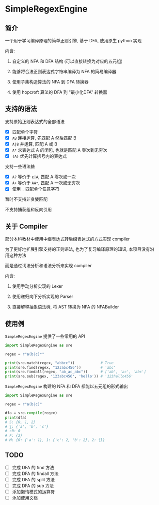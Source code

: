 # SimpleRegexEngine

## 简介

一个用于学习编译原理的简单正则引擎, 基于 DFA, 使用原生 python 实现

内含:
1. 自定义的 NFA 和 DFA 结构 (可以直接转换为对应的五元组)

2. 能够将合法正则表达式字符串编译为 NFA 的简易编译器

3. 使用子集构造算法的 NFA 到 DFA 转换器

4. 使用 hopcroft 算法的 DFA 到 "最小化DFA" 转换器 

## 支持的语法

支持原始正则表达式的全部语法

- [x] 匹配单个字符
- [x] `AB` 连接运算, 先匹配 A 然后匹配 B
- [x] `A|B` 并运算, 匹配 A 或 B
- [x] `A*` 求表达式 A 的闭包, 也就是匹配 A 零次到无穷次
- [x] `(A)` 优先计算括号内的表达式

支持一些语法糖

- [x] `A?` 等价于 `ε|A`, 匹配 A 零次或一次
- [x] `A+` 等价于 `AA*`, 匹配 A 一次或无穷次
- [x] 使用 `.` 匹配单个任意字符

暂时不支持非贪婪匹配

不支持捕获组和反向引用

## 关于 Compiler

部分本科教材中使用中缀表达式转后缀表达式的方式实现 compiler

为了更好地扩展引擎支持的正则语法, 也为了复习编译原理的知识, 本项目没有沿用这种方法

而是通过词法分析和语法分析来实现 compiler

内含:

1. 使用手动分析实现的 Lexer

2. 使用递归向下分析实现的 Parser

3. 直接解释抽象语法树, 将 AST 转换为 NFA 的 NFABuilder

## 使用例

`SimpleRegexEngine` 提供了一些常用的 API

```python
import SimpleRegexEngine as sre

regex = r"a(b|c)*"

print(sre.match(regex, "abbcc"))            # True
print(sre.find(regex, "123abc456"))         # 'abc'
print(sre.findall(regex, "ab_ac_abc"))      # ['ab', 'ac', 'abc']
print(sre.sub(regex, '123abc456', 'hello')) # '123hello456'
```

`SimpleRegexEngine` 构建的 NFA 和 DFA 都能以五元组的形式输出

```python
import SimpleRegexEngine as sre

regex = r"a(b|c)"

dfa = sre.compile(regex)
print(dfa)
# S: {0, 1, 2}
# ∑: {'a', 'b', 'c'}
# s0: 0
# F: {2}
# M: {0: {'a': 1}, 1: {'c': 2, 'b': 2}, 2: {}}
```

## TODO

- [ ] 完成 DFA 的 find 方法
- [ ] 完成 DFA 的 findall 方法
- [ ] 完成 DFA 的 split 方法
- [ ] 完成 DFA 的 sub 方法
- [ ] 添加懒惰模式的运算符
- [ ] 添加使用文档
